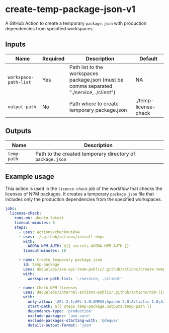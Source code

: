 # create-temp-package-json-v1

A GitHub Action to create a temporary `package.json` with production dependencies from specified workspaces.

## Inputs

| Name                  | Required | Description                                                                              | Default              |
| --------------------- | -------- | ---------------------------------------------------------------------------------------- | -------------------- |
| `workspace-path-list` | Yes      | Path list to the workspaces package.json (must be comma separated "./service, ./client") | NA                   |
| `output-path`         | No       | Path where to create temporary package.json                                              | ./temp-license-check |

## Outputs

| Name        | Description                                               |
| ----------- | --------------------------------------------------------- |
| `temp-path` | Path to the created temporary directory of `package.json` |

## Example usage

Thia action is used in the `license-check` job of the workflow that checks the licenses of NPM packages. It creates a temporary `package.json` file that includes only the production dependencies from the specified workspaces.

```yaml
jobs:
  license-check:
    runs-on: ubuntu-latest
    timeout-minutes: 6
    steps:
      - uses: actions/checkout@v4
      - uses: ./.github/actions/install-deps
        with:
          AGORA_NPM_AUTH: ${{ secrets.AGORA_NPM_AUTH }}
        timeout-minutes: 10

      - name: Create temporary package.json
        id: temp-package
        uses: dequelabs/axe-api-team-public/.github/actions/create-temp-package-json-v1@main
        with:
          workspace-path-list: './service, ./client'

      - name: Check NPM licenses
        uses: dequelabs/internal-actions-public/.github/actions/npm-license-checker@main
        with:
          only-allow: 'AFL-2.1;AFL-3.0;AMPAS;Apache-2.0;Artistic-1.0;Artistic-2.0;Apache-1.1;Beerware;BSL-1.0;BSD-2-Clause;BSD-3-Clause;BSD-2-Clause-Patent;CC-BY-1.0;CC-BY-2.0;CC-BY-2.5;CC-BY-3.0;CC-BY-4.0;JSON;FTL;HPND;ImageMagick;ISC;libtiff;LPL-1.02;MS-PL;MIT;MIT-CMU;NCSA;NIST-Software;OpenSSL;PHP-3.0;PostgreSQL;TCP-wrappers;UPL-1.0;W3C-20150513;WTFPL;Xnet;Zend-2.0;Zlib;ZPL-2.0;0BSD;CC0-1.0;Unlicense;Python-2.0;BlueOak-1.0.0'
          start-path: ${{ steps.temp-package.outputs.temp-path }}
          dependency-type: 'production'
          exclude-packages: 'axe-core'
          exclude-packages-starting-with: '@deque/'
          details-output-format: 'json'
```

